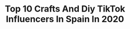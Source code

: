 ---
title: Top 10 Crafts And Diy TikTok Influencers In Spain In 2020
description: >-
  Find top crafts and diy TikTok influencers in Spain in 2020. Most popular hashtags: #diy #spain #sorteo #drawing.
platform: TikTok
profiles:
  - username: "andy_iure"
    fullname: >-
      Andy
    location: "Spain"
    followers: 184180
    engagement: 1037
    commentsToLikes: 0.013386
    id: ck9f3ul9cjiyr0j78a4jo6cs2
    verified: false
    hashtags: "#hairstyles, #aguacate, #avocado, #arte"
  - username: "ambrosia_diy"
    fullname: >-
      Anna Ambrosiewicz
    location: "Spain"
    followers: 3158
    engagement: 486
    commentsToLikes: 0.013308
    id: ck9jx7z8izm9z0j78gjwscigi
    verified: false
    hashtags: "#chalkpaint, #blechdose, #tabledecor, #stoneart"
  - username: "upcycledrey"
    fullname: >-
      Ismael Rey
    location: "Spain"
    followers: 2666
    engagement: 1321
    commentsToLikes: 0.008682
    id: ckaclsbb9gtwm0i78d3dmz35h
    verified: false
    hashtags: "#thrifted, #upcycledfashion"
  - username: "luciolsa"
    fullname: >-
      Lucía Oltra 💜
    location: "Spain"
    followers: 1348735
    engagement: 2498
    commentsToLikes: 0.026502
    id: ck9jx0s7iyrpw0j78hwynjvvq
    verified: true
    hashtags: "#toilerpaperchallenge, #transition, #diy, #cuarentena"
  - username: "_estxlx"
    fullname: >-
      _estxlx
    location: "Spain"
    followers: 2512
    engagement: 1636
    commentsToLikes: 0.047823
    id: ck8zznfsv9j2k0j78b1pbqvkb
    verified: false
    hashtags: "#caradesid, #diy, #distance, #xyzbca"
  - username: "blondiemuser"
    fullname: >-
      Blondie
    location: "Spain"
    followers: 1078101
    engagement: 3040
    commentsToLikes: 0.010744
    id: ck9nvesjjrjtl0j78fqug4dik
    verified: true
    hashtags: "#pov, #diy, #manualidades, #modelwalk"
  - username: "nadina_ioana"
    fullname: >-
      Nadina Ioana
    location: "Spain"
    followers: 334667
    engagement: 568
    commentsToLikes: 0.007995
    id: cka637f4a34p40i787pow9lle
    verified: false
    hashtags: "#lipinjetions, #coverage, #edgesonfleek, #weird"
  - username: "pretty_crafts"
    fullname: >-
      Pretty_Crafts
    location: "Spain"
    followers: 39618
    engagement: 1750
    commentsToLikes: 0.048957
    id: ck9n4u02i5k070j78grkwm44w
    verified: false
    hashtags: "#felizdiadelasmadres, #10k, #100k, #beautiful"
  - username: "123go.spanish.2020"
    fullname: >-
      123 GO! SPANISH
    location: "Spain"
    followers: 644193
    engagement: 1843
    commentsToLikes: 0.006382
    id: ck8j4856n17ab0j78dh9tl34z
    verified: false
    hashtags: "#juegos, #lifehacks, #desafios, #sergato"
  - username: "_annhell_"
    fullname: >-
      ✨_annhell_✨
    location: "Spain"
    followers: 7312
    engagement: 1399
    commentsToLikes: 0.023062
    id: cka0vtjld000b0i78y98r412w
    verified: false
    hashtags: "#painting, #sing, #drawing, #abuela"
---